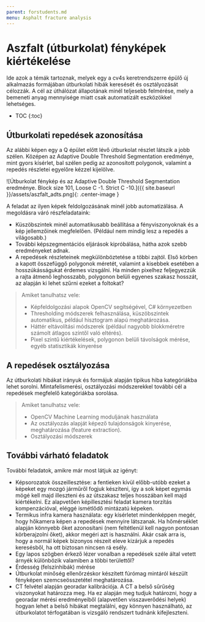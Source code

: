 ```yaml
---
parent: forstudents.md
menu: Asphalt fracture analysis
---
```


# Aszfalt (útburkolat) fényképek kiértékelése

Ide azok a témák tartoznak, melyek egy a cv4s keretrendszerre épülő új alkalmazás formájában útburkolati hibák keresését és osztályozását célozzák. A cél az úthálózat állapotának minél teljesebb felmérése, mely a bemeneti anyag mennyisége miatt csak automatizált eszközökkel lehetséges.

* TOC
{:toc}

## Útburkolati repedések azonosítása

Az alábbi képen egy a Q épület előtt lévő útburkolat részlet látszik a jobb szélen. Középen az Adaptive Double Threshold Segmentation eredménye, mint gyors kísérlet, bal szélen pedig az azonosított polygonok, valamint a repedés részletei egyelőre kézzel kijelölve.

![Útburkolat fénykép és az Adaptive Double Threshold Segmentation eredménye. Block size 101, Loose C -1. Strict C -10.]({{ site.baseurl }}/assets/aszfalt_adts.png){: .center-image }

A feladat az ilyen képek feldolgozásának minél jobb automatizálása. A megoldásra váró részfeladataink:
  * Küszöbszintek minél automatikusabb beállítása a fényviszonyoknak és a kép jellemzőinek megfelelően. (Például nem mindig lesz a repedés a világosabb.)
  * További képszegmentációs eljárások kipróbálása, hátha azok szebb eredményeket adnak.
  * A repedések részleteinek megkülönböztetése a többi zajtól. Első körben a kapott összefüggő polygonok méretét, valamint a kisebbek esetében a hosszúkásságukat érdemes vizsgálni. Ha minden pixelhez feljegyezzük a rajta átmenő leghosszabb, polygonon belüli egyenes szakasz hosszát, az alapján ki lehet szűrni ezeket a foltokat?

> Amiket tanulhatsz vele:
>
>  * Képfeldolgozási alapok OpenCV segítségével, C# környezetben
>  * Thresholding módszerek felhasználása, küszöbszintek automatikus, például hisztogram alapú meghatározása.
>  * Háttér eltávolítási módszerek (például nagyobb blokkméretre számolt átlagos színtől való eltérés).
>  * Pixel szintű kiértékelések, polygonon belüli távolságok mérése, egyéb statisztikák kinyerése

## A repedések osztályozása

Az útburkolati hibákat irányuk és formájuk alapján tipikus hiba kategóriákba lehet sorolni. Mintafelismerési, osztályozási módszerekkel további cél a repedések megfelelő kategóriákba sorolása.

> Amiket tanulhatsz vele:
>
>  * OpenCV Machine Learning moduljának használata
>  * Az osztályozás alapját képező tulajdonságok kinyerése, meghatározása (feature extraction).
>  * Osztályozási módszerek

## További várható feladatok

További feladatok, amikre már most látjuk az igényt:
  * Képsorozatok összeillesztése: a fentieken kívül előbb-utóbb ezeket a képeket egy mozgó járműről fogjuk készíteni, így a sok képet egymás mögé kell majd illeszteni és az útszakasz teljes hosszában kell majd kiértékelni. Ez alapvetően képillesztési feladat kamera torzítás kompenzációval, eléggé ismétlődő mintázatú képeken.
  * Termikus infra kamera használata: egy kísérletet mindenképpen megér, hogy hőkamera képen a repedések mennyire látszanak. Ha hőmérséklet alapján könnyebb őket azonosítani (nem feltétlenül kell nagyon pontosan körberajzolni őket), akkor megéri azt is használni. Akár csak arra is, hogy a normál képek bizonyos részeit eleve kizárjuk a repedés keresésből, ha ott biztosan nincsen rá esély.
  * Egy lapos szögben érkező lézer vonalban a repedések széle által vetett árnyék különbözik valamiben a többi területtől?
  * Érdesség (felszínhibák) mérése
  * Útburkolat minőség ellenőrzéskor készített fúrómag mintáról készült fényképen szemcseösszetétel meghatározása.
  * CT felvétel alapján georadar kalibrációja. A CT a belső sűrűség viszonyokat határozza meg. Ha ez alapján meg tudjuk határozni, hogy a georadar mérési eredményeiből (alapvetően visszaverődési helyek) hogyan lehet a belső hibákat megtalálni, egy könnyen használható, az útburkolatot térfogatában is vizsgáló rendszert tudnánk kifejleszteni.
